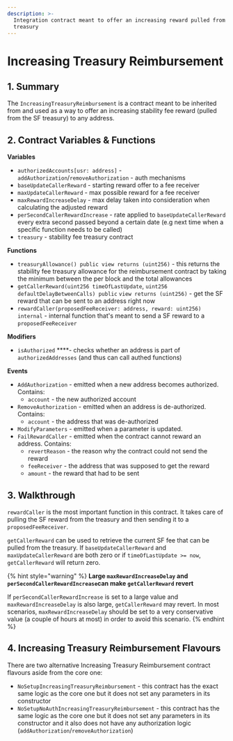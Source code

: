 ```yaml
---
description: >-
  Integration contract meant to offer an increasing reward pulled from the SF
  treasury
---
```


# Increasing Treasury Reimbursement

## 1. Summary <a id="1-introduction-summary"></a>

The `IncreasingTreasuryReimbursement` is a contract meant to be inherited from and used as a way to offer an increasing stability fee reward \(pulled from the SF treasury\) to any address.

## 2. Contract Variables & Functions <a id="2-contract-details"></a>

**Variables**

* `authorizedAccounts[usr: address]` - `addAuthorization`/`removeAuthorization` - auth mechanisms
* `baseUpdateCallerReward` - starting reward offer to a fee receiver
* `maxUpdateCallerReward` - max possible reward for a fee receiver
* `maxRewardIncreaseDelay` - max delay taken into consideration when calculating the adjusted reward
* `perSecondCallerRewardIncrease` - rate applied to `baseUpdateCallerReward` every extra second passed beyond a certain date \(e.g next time when a specific function needs to be called\)
* `treasury` - stability fee treasury contract

**Functions**

* `treasuryAllowance() public view returns (uint256)` - this returns the stability fee treasury allowance for the reimbursement contract by taking the minimum between the per block and the total allowances
* `getCallerReward(uint256 timeOfLastUpdate`, `uint256 defaultDelayBetweenCalls) public` `view returns (uint256)` - get the SF reward that can be sent to an address right now
* `rewardCaller(proposedFeeReceiver: address, reward: uint256) internal` - internal function that's meant to send a SF reward to a `proposedFeeReceiver`

**Modifiers**

* `isAuthorized` ****- checks whether an address is part of `authorizedAddresses` \(and thus can call authed functions\)

**Events**

* `AddAuthorization` - emitted when a new address becomes authorized. Contains:
  * `account` - the new authorized account
* `RemoveAuthorization` - emitted when an address is de-authorized. Contains:
  * `account` - the address that was de-authorized
* `ModifyParameters` - emitted when a parameter is updated.
* `FailRewardCaller` - emitted when the contract cannot reward an address. Contains:
  * `revertReason` - the reason why the contract could not send the reward
  * `feeReceiver` - the address that was supposed to get the reward
  * `amount` - the reward that had to be sent

## 3. Walkthrough <a id="2-contract-details"></a>

`rewardCaller` is the most important function in this contract. It takes care of pulling the SF reward from the treasury and then sending it to a `proposedFeeReceiver`.

`getCallerReward` can be used to retrieve the current SF fee that can be pulled from the treasury. If `baseUpdateCallerReward` and `maxUpdateCallerReward` are both zero or if `timeOfLastUpdate >= now`, `getCallerReward` will return zero.

{% hint style="warning" %}
**Large `maxRewardIncreaseDelay` and `perSecondCallerRewardIncrease`can make `getCallerReward` revert**

If `perSecondCallerRewardIncrease` is set to a large value and `maxRewardIncreaseDelay` is also large, `getCallerReward` may revert. In most scenarios,  `maxRewardIncreaseDelay` should be set to a very conservative value \(a couple of hours at most\) in order to avoid this scenario.
{% endhint %}

## 4. Increasing Treasury Reimbursement Flavours

There are two alternative Increasing Treasury Reimbursement contract flavours aside from the core one:

* `NoSetupIncreasingTreasuryReimbursement` - this contract has the exact same logic as the core one but it does not set any parameters in its constructor
* `NoSetupNoAuthIncreasingTreasuryReimbursement` - this contract has the same logic as the core one but it does not set any parameters in its constructor and it also does not have any authorization logic \(`addAuthorization`/`removeAuthorization`\)

